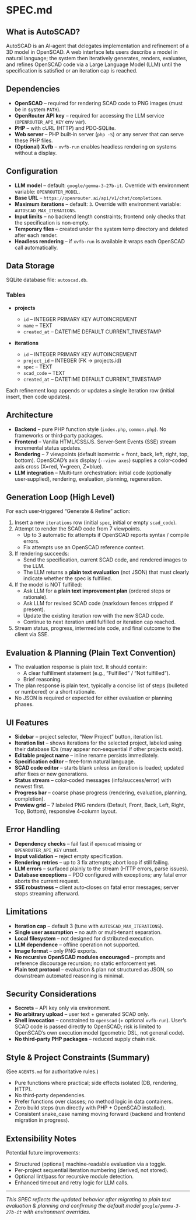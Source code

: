 # SPEC.md

## What is AutoSCAD?

AutoSCAD is an AI‑agent that delegates implementation and refinement of a 3D model in OpenSCAD.
A web interface lets users describe a model in natural language; the system then iteratively generates, renders, evaluates, and refines OpenSCAD code via a Large Language Model (LLM) until the specification is satisfied or an iteration cap is reached.

## Dependencies

- **OpenSCAD** – required for rendering SCAD code to PNG images (must be in system `PATH`).
- **OpenRouter API key** – required for accessing the LLM service (`OPENROUTER_API_KEY` env var).
- **PHP** – with cURL (HTTP) and PDO‑SQLite.
- **Web server** – PHP built‑in server (`php -S`) or any server that can serve these PHP files.
- **(Optional) Xvfb** – `xvfb-run` enables headless rendering on systems without a display.

## Configuration

- **LLM model** – default: `google/gemma-3-27b-it`.
  Override with environment variable: `OPENROUTER_MODEL`.
- **Base URL** – `https://openrouter.ai/api/v1/chat/completions`.
- **Maximum iterations** – default: `3`.
  Override with environment variable: `AUTOSCAD_MAX_ITERATIONS`.
- **Input limits** – no backend length constraints; frontend only checks that the specification is non‑empty.
- **Temporary files** – created under the system temp directory and deleted after each render.
- **Headless rendering** – if `xvfb-run` is available it wraps each OpenSCAD call automatically.

## Data Storage

SQLite database file: `autoscad.db`.

### Tables

- **projects**
  - `id` – INTEGER PRIMARY KEY AUTOINCREMENT
  - `name` – TEXT
  - `created_at` – DATETIME DEFAULT CURRENT_TIMESTAMP

- **iterations**
  - `id` – INTEGER PRIMARY KEY AUTOINCREMENT
  - `project_id` – INTEGER (FK → projects.id)
  - `spec` – TEXT
  - `scad_code` – TEXT
  - `created_at` – DATETIME DEFAULT CURRENT_TIMESTAMP

Each refinement loop appends or updates a single iteration row (initial insert, then code updates).

## Architecture

- **Backend** – pure PHP function style (`index.php`, `common.php`). No frameworks or third‑party packages.
- **Frontend** – Vanilla HTML/CSS/JS. Server‑Sent Events (SSE) stream incremental status updates.
- **Rendering** – 7 viewpoints (default isometric + front, back, left, right, top, bottom). OpenSCAD’s axis display (`--view axes`) supplies a color‑coded axis cross (X=red, Y=green, Z=blue).
- **LLM integration** – Multi‑turn orchestration: initial code (optionally user‑supplied), rendering, evaluation, planning, regeneration.

## Generation Loop (High Level)

For each user‑triggered “Generate & Refine” action:

1. Insert a new `iterations` row (initial `spec`, initial or empty `scad_code`).
2. Attempt to render the SCAD code from 7 viewpoints.
   - Up to 3 automatic fix attempts if OpenSCAD reports syntax / compile errors.
   - Fix attempts use an OpenSCAD reference context.
3. If rendering succeeds:
   - Send the specification, current SCAD code, and rendered images to the LLM.
   - The LLM returns a **plain text evaluation** (not JSON) that must clearly indicate whether the spec is fulfilled.
4. If the model is NOT fulfilled:
   - Ask LLM for a **plain text improvement plan** (ordered steps or rationale).
   - Ask LLM for revised SCAD code (markdown fences stripped if present).
   - Update the existing iteration row with the new SCAD code.
   - Continue to next iteration until fulfilled or iteration cap reached.
5. Stream status, progress, intermediate code, and final outcome to the client via SSE.

## Evaluation & Planning (Plain Text Convention)

- The evaluation response is plain text. It should contain:
  - A clear fulfillment statement (e.g., “Fulfilled” / “Not fulfilled”).
  - Brief reasoning.
- The plan response is plain text, typically a concise list of steps (bulleted or numbered) or a short rationale.
- No JSON is required or expected for either evaluation or planning phases.

## UI Features

- **Sidebar** – project selector, “New Project” button, iteration list.
- **Iteration list** – shows iterations for the selected project, labeled using their database IDs (may appear non‑sequential if other projects exist).
- **Editable project name** – inline rename persists immediately.
- **Specification editor** – free‑form natural language.
- **SCAD code editor** – starts blank unless an iteration is loaded; updated after fixes or new generations.
- **Status stream** – color‑coded messages (info/success/error) with newest first.
- **Progress bar** – coarse phase progress (rendering, evaluation, planning, completion).
- **Preview grid** – 7 labeled PNG renders (Default, Front, Back, Left, Right, Top, Bottom), responsive 4‑column layout.

## Error Handling

- **Dependency checks** – fail fast if `openscad` missing or `OPENROUTER_API_KEY` unset.
- **Input validation** – reject empty specification.
- **Rendering retries** – up to 3 fix attempts; abort loop if still failing.
- **LLM errors** – surfaced plainly to the stream (HTTP errors, parse issues).
- **Database exceptions** – PDO configured with exceptions; any fatal error aborts the current request.
- **SSE robustness** – client auto‑closes on fatal error messages; server stops streaming afterward.

## Limitations

- **Iteration cap** – default 3 (tune with `AUTOSCAD_MAX_ITERATIONS`).
- **Single user assumption** – no auth or multi‑tenant separation.
- **Local filesystem** – not designed for distributed execution.
- **LLM dependence** – offline operation not supported.
- **Image format** – only PNG exports.
- **No recursive OpenSCAD modules encouraged** – prompts and reference discourage recursion; no static enforcement yet.
- **Plain text protocol** – evaluation & plan not structured as JSON, so downstream automated reasoning is minimal.

## Security Considerations

- **Secrets** – API key only via environment.
- **No arbitrary upload** – user text + generated SCAD only.
- **Shell invocation** – constrained to `openscad` (+ optional `xvfb-run`). User’s SCAD code is passed directly to OpenSCAD; risk is limited to OpenSCAD’s own execution model (geometric DSL, not general code).
- **No third‑party PHP packages** – reduced supply chain risk.

## Style & Project Constraints (Summary)

(See `AGENTS.md` for authoritative rules.)
- Pure functions where practical; side effects isolated (DB, rendering, HTTP).
- No third‑party dependencies.
- Prefer functions over classes; no method logic in data containers.
- Zero build steps (run directly with PHP + OpenSCAD installed).
- Consistent snake_case naming moving forward (backend and frontend migration in progress).

## Extensibility Notes

Potential future improvements:
- Structured (optional) machine‑readable evaluation via a toggle.
- Per‑project sequential iteration numbering (derived, not stored).
- Optional lint/pass for recursive module detection.
- Enhanced timeout and retry logic for LLM calls.

---

_This SPEC reflects the updated behavior after migrating to plain text evaluation & planning and confirming the default model `google/gemma-3-27b-it` with environment overrides._
